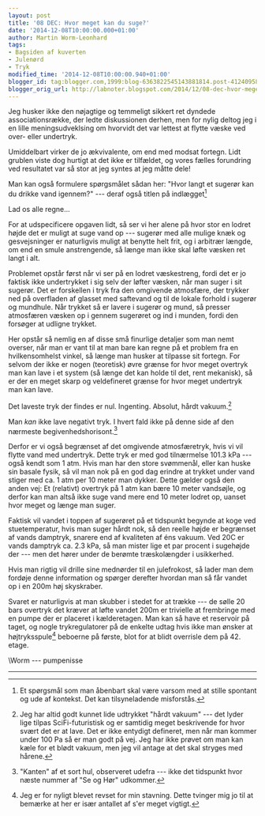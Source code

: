 ```yaml
---
layout: post
title: '08 DEC: Hvor meget kan du suge?'
date: '2014-12-08T10:00:00.000+01:00'
author: Martin Worm-Leonhard
tags:
- Bagsiden af kuverten
- Julenørd
- Tryk
modified_time: '2014-12-08T10:00:00.940+01:00'
blogger_id: tag:blogger.com,1999:blog-6363822545143881814.post-4124095863584595279
blogger_orig_url: http://labnoter.blogspot.com/2014/12/08-dec-hvor-meget-kan-du-suge1.html
---
```


Jeg husker ikke den nøjagtige og temmeligt sikkert ret dyndede
associationsrække, der ledte diskussionen derhen, men for nylig deltog
jeg i en lille meningsudveklsing om hvorvidt det var lettest at flytte
væske ved over- eller undertryk.

Umiddelbart virker de jo ækvivalente, om end med modsat fortegn. Lidt
grublen viste dog hurtigt at det ikke er tilfældet, og vores fælles
forundring ved resultatet var så stor at jeg syntes at jeg måtte dele!

Man kan også formulere spørgsmålet sådan her: "Hvor langt et sugerør kan
du drikke vand igennem?" --- deraf også titlen på indlægget[^1]

Lad os alle regne...

For at udspecificere opgaven lidt, så ser vi her alene på hvor stor
en lodret højde det er muligt at suge vand op --- sugerør med alle mulige
knæk og gesvejsninger er naturligvis muligt at benytte helt frit, og i
arbitrær længde, om end en smule anstrengende, så længe man ikke skal
løfte væsken ret langt i alt.

Problemet opstår først når vi ser på en lodret væskestreng, fordi det er
jo faktisk ikke undertrykket i sig selv der løfter væsken, når man suger
i sit sugerør. Det er forskellen i tryk fra den omgivende atmosfære, der
trykker ned på overfladen af glasset med saftevand og til de lokale
forhold i sugerør og mundhule. Når trykket så er lavere i sugerør og
mund, så presser atmosfæren væsken op i gennem sugerøret og ind i
munden, fordi den forsøger at udligne trykket.

Her opstår så nemlig en af disse små finurlige detaljer som man nemt
overser, når man er vant til at man bare kan regne på et problem fra en
hvilkensomhelst vinkel, så længe man husker at tilpasse sit fortegn. For
selvom der ikke er nogen (teoretisk) øvre grænse for hvor meget overtryk
man kan lave i et system (så længe det kan holde til det, rent
mekanisk), så er der en meget skarp og veldefineret grænse for hvor
meget undertryk man kan lave.

Det laveste tryk der findes er nul. Ingenting. Absolut, hårdt
vakuum.[^2]

Man _kan_ ikke lave negativt tryk. I hvert fald ikke på denne side af den
nærmeste begivenhedshorisont.[^3]

Derfor er vi også begrænset af det omgivende atmosfæretryk, hvis vi vil
flytte vand med undertryk. Dette tryk er med god tilnærmelse 101.3 kPa ---
også kendt som 1 atm. Hvis man har den store svømmenål, eller kan huske
sin basale fysik, så vil man nok på en god dag erindre at trykket under
vand stiger med ca. 1 atm per 10 meter man dykker. Dette gælder også den
anden vej: Et (relativt) overtryk på 1 atm kan bære 10 meter vandsøjle,
og derfor kan man altså ikke suge vand mere end 10 meter lodret op,
uanset hvor meget og længe man suger.

Faktisk vil vandet i toppen af sugerøret på et tidspunkt begynde at koge
ved stuetemperatur, hvis man suger hårdt nok, så den reelle højde er
begrænset af vands damptryk, snarere end af kvaliteten af éns vakuum.
Ved 20C er vands damptryk ca. 2.3 kPa, så man mister lige et par procent
i sugehøjde der --- men det hører under de berømte træskolængder i
usikkerhed.

Hvis man rigtig vil drille sine mednørder til en julefrokost, så lader
man dem fordøje denne information og spørger derefter hvordan man så får
vandet op i en 200m høj skyskraber.

Svaret er naturligvis at man skubber i stedet for at trække --- de sølle
20 bars overtryk det kræver at løfte vandet 200m er trivielle at
frembringe med en pumpe der er placeret i kælderetagen. Man kan så have
et reservoir på taget, og nogle trykregulatorer på de enkelte udtag hvis
ikke man ønsker at højtryksspule[^4] beboerne på første, blot for at
blidt overrisle dem på 42. etage.

\\Worm --- pumpenisse

------------------------------------------------------------------------

[^1]: Et spørgsmål som man åbenbart skal være varsom med at stille
    spontant og ude af kontekst. Det kan tilsyneladende misforstås.

[^2]: Jeg har altid godt kunnet lide udtrykket "hårdt vakuum" --- det
    lyder lige tilpas SciFi-futuristisk og er samtidig meget beskrivende for
    hvor svært det er at lave. Det er ikke entydigt defineret, men når man
    kommer under 100 Pa så er man godt på vej. Jeg har ikke prøvet om man
    kan kæle for et blødt vakuum, men jeg vil antage at det skal stryges med
    hårene.

[^3]: "Kanten" af et sort hul, observeret udefra --- ikke det tidspunkt
    hvor næste nummer af "Se og Hør" udkommer.

[^4]: Jeg er for nyligt blevet revset for min stavning. Dette tvinger
    mig jo til at bemærke at her er især antallet af s'er meget vigtigt.
